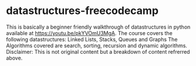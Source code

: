 # datastructures-freecodecamp
This is basically a beginner friendly walkthrough of datastructures in python available at https://youtu.be/pkYVOmU3MgA. 
The course covers the following datastructures: Linked Lists, Stacks, Queues and Graphs
The Algorithms covered are search, sorting, recursion and dynamic algorithms.
Disclaimer: This is not original content but a breakdown of content refrerred above. 